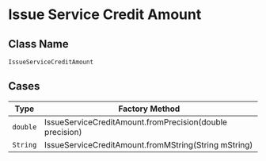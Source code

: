 
# Issue Service Credit Amount

## Class Name

`IssueServiceCreditAmount`

## Cases

| Type | Factory Method |
|  --- | --- |
| `double` | IssueServiceCreditAmount.fromPrecision(double precision) |
| `String` | IssueServiceCreditAmount.fromMString(String mString) |

